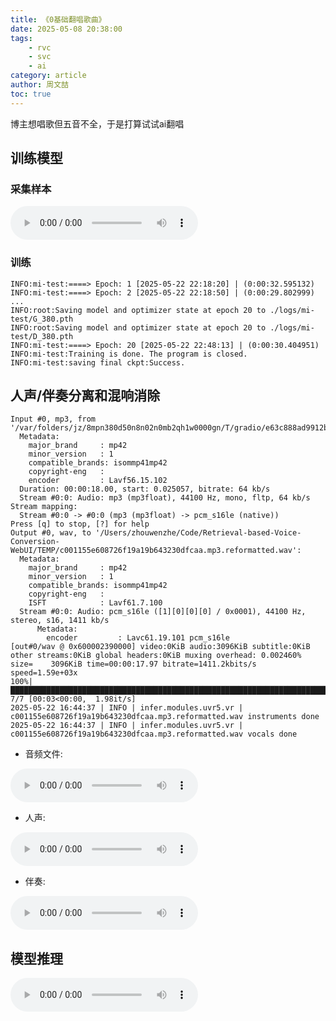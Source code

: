 ```yaml
---
title: 《0基础翻唱歌曲》
date: 2025-05-08 20:38:00
tags:
    - rvc
    - svc
    - ai
category: article
author: 周文喆
toc: true
---
```

博主想唱歌但五音不全，于是打算试试ai翻唱
<!--more-->

## 训练模型

### 采集样本

<audio controls>
  <source src="vocal_736054932.MP4.reformatted.wav_10.wav" type="audio/mpeg">
  Your browser does not support the audio element.
</audio>

### 训练

```shell
INFO:mi-test:====> Epoch: 1 [2025-05-22 22:18:20] | (0:00:32.595132)
INFO:mi-test:====> Epoch: 2 [2025-05-22 22:18:50] | (0:00:29.802999)
...
INFO:root:Saving model and optimizer state at epoch 20 to ./logs/mi-test/G_380.pth
INFO:root:Saving model and optimizer state at epoch 20 to ./logs/mi-test/D_380.pth
INFO:mi-test:====> Epoch: 20 [2025-05-22 22:48:13] | (0:00:30.404951)
INFO:mi-test:Training is done. The program is closed.
INFO:mi-test:saving final ckpt:Success.
```

## 人声/伴奏分离和混响消除

```shell
Input #0, mp3, from '/var/folders/jz/8mpn380d50n8n02n0mb2qh1w0000gn/T/gradio/e63c888ad9912b4139f98811d6119d3d48f68b48/c001155e608726f19a19b643230dfcaa.mp3':
  Metadata:
    major_brand     : mp42
    minor_version   : 1
    compatible_brands: isommp41mp42
    copyright-eng   :
    encoder         : Lavf56.15.102
  Duration: 00:00:18.00, start: 0.025057, bitrate: 64 kb/s
  Stream #0:0: Audio: mp3 (mp3float), 44100 Hz, mono, fltp, 64 kb/s
Stream mapping:
  Stream #0:0 -> #0:0 (mp3 (mp3float) -> pcm_s16le (native))
Press [q] to stop, [?] for help
Output #0, wav, to '/Users/zhouwenzhe/Code/Retrieval-based-Voice-Conversion-WebUI/TEMP/c001155e608726f19a19b643230dfcaa.mp3.reformatted.wav':
  Metadata:
    major_brand     : mp42
    minor_version   : 1
    compatible_brands: isommp41mp42
    copyright-eng   :
    ISFT            : Lavf61.7.100
  Stream #0:0: Audio: pcm_s16le ([1][0][0][0] / 0x0001), 44100 Hz, stereo, s16, 1411 kb/s
      Metadata:
        encoder         : Lavc61.19.101 pcm_s16le
[out#0/wav @ 0x600002390000] video:0KiB audio:3096KiB subtitle:0KiB other streams:0KiB global headers:0KiB muxing overhead: 0.002460%
size=    3096KiB time=00:00:17.97 bitrate=1411.2kbits/s speed=1.59e+03x
100%|███████████████████████████████████████████████████████████████████████████████████████████████████████████████████████████████████████████████| 7/7 [00:03<00:00,  1.98it/s]
2025-05-22 16:44:37 | INFO | infer.modules.uvr5.vr | c001155e608726f19a19b643230dfcaa.mp3.reformatted.wav instruments done
2025-05-22 16:44:37 | INFO | infer.modules.uvr5.vr | c001155e608726f19a19b643230dfcaa.mp3.reformatted.wav vocals done
```

* 音频文件:

<audio controls>
  <source src="c001155e608726f19a19b643230dfcaa.mp3" type="audio/mpeg">
  Your browser does not support the audio element.
</audio>

* 人声:

<audio controls>
  <source src="vocal_c001155e608726f19a19b643230dfcaa.mp3.reformatted.wav_10.wav" type="audio/mpeg">
  Your browser does not support the audio element.
</audio>

* 伴奏:

<audio controls>
  <source src="instrument_c001155e608726f19a19b643230dfcaa.mp3.reformatted.wav_10.wav" type="audio/mpeg">
  Your browser does not support the audio element.
</audio>

## 模型推理

<audio controls>
  <source src="audio2.wav" type="audio/mpeg">
  Your browser does not support the audio element.
</audio>
